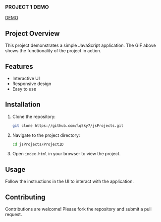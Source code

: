 ### PROJECT 1 DEMO
[DEMO](https://github.com/lqSky7/jsProjects/blob/main/demos/output.mp4)
## Project Overview

This project demonstrates a simple JavaScript application. The GIF above shows the functionality of the project in action.

## Features

- Interactive UI
- Responsive design
- Easy to use

## Installation

1. Clone the repository:
    ```sh
    git clone https://github.com/lqSky7/jsProjects.git
    ```
2. Navigate to the project directory:
    ```sh
    cd jsProjects/ProjectID
    ```
3. Open `index.html` in your browser to view the project.

## Usage

Follow the instructions in the UI to interact with the application. 

## Contributing

Contributions are welcome! Please fork the repository and submit a pull request.

